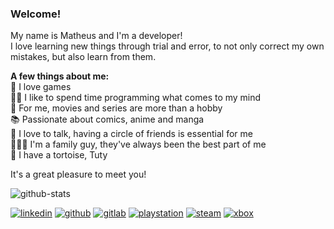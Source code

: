 ### Welcome!

My name is Matheus and I'm a developer!<br>
I love learning new things through trial and error, to not only correct my own mistakes, but also learn from them.

**A few things about me:**<br>
👾 I love games<br>
👨‍💻 I like to spend time programming what comes to my mind<br>
🎥 For me, movies and series are more than a hobby<br>
📚 Passionate about comics, anime and manga<br>
💬 I love to talk, having a circle of friends is essential for me<br>
👨‍👩‍👦 I'm a family guy, they've always been the best part of me<br>
🐢 I have a tortoise, Tuty<br>

It's a great pleasure to meet you!

![github-stats](https://github-readme-stats.vercel.app/api?username=matheusmpolillo&show_icons=true&theme=tokyonight&hide_border=true&text_color=FFFFFF)<br>

[![linkedin](https://img.shields.io/badge/LinkedIn-1A1B27?style=for-the-badge&logo=linkedin&logoColor=70A5FD)](https://www.linkedin.com/in/polillo/)
[![github](https://img.shields.io/badge/GitHub-1A1B27?style=for-the-badge&logo=github&logoColor=70A5FD)](https://github.com/matheusmpolillo/)
[![gitlab](https://img.shields.io/badge/GitLab-1A1B27?style=for-the-badge&logo=gitlab&logoColor=70A5FD)](https://gitlab.com/matheusmpolillo/)
[![playstation](https://img.shields.io/badge/PlayStation-1A1B27?style=for-the-badge&logo=playstation&logoColor=70A5FD)](https://psnprofiles.com/Math_Polillo)
[![steam](https://img.shields.io/badge/Steam-1A1B27?style=for-the-badge&logo=steam&logoColor=70A5FD)](https://steamcommunity.com/id/polillo/)
[![xbox](https://img.shields.io/badge/Xbox-1A1B27?style=for-the-badge&logo=xbox&logoColor=70A5FD)](http://live.xbox.com/Profile?Gamertag=MathPolillo)
